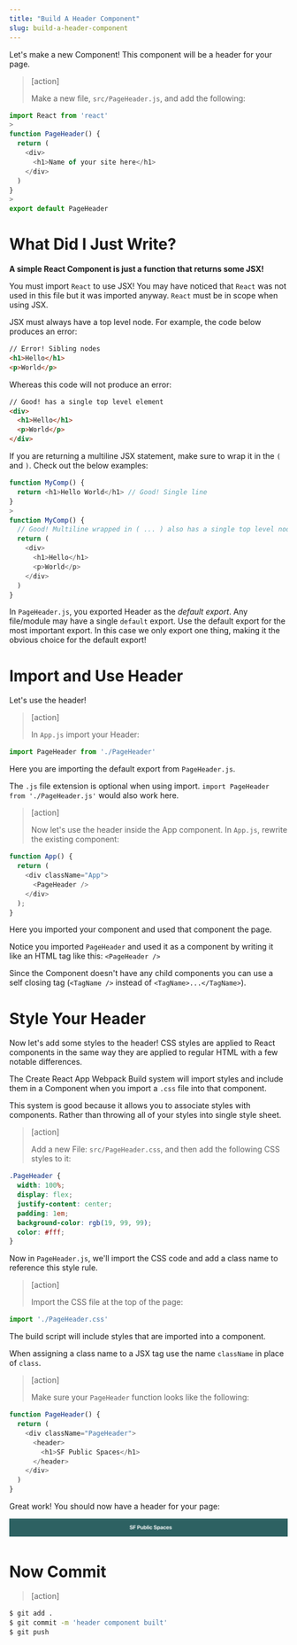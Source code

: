 ```yaml
---
title: "Build A Header Component"
slug: build-a-header-component
---
```


Let's make a new Component! This component will be a header for your page.

> [action]
>
> Make a new file, `src/PageHeader.js`, and add the following:
>
```js
import React from 'react'
>
function PageHeader() {
  return (
    <div>
      <h1>Name of your site here</h1>
    </div>
  )
}
>
export default PageHeader
```

# What Did I Just Write?

**A simple React Component is just a function that returns some JSX!**

You must import `React` to use JSX! You may have noticed that `React` was not used in this file but it was imported anyway. `React` must be in scope when using JSX.

JSX must always have a top level node. For example, the code below produces an error:

```html
// Error! Sibling nodes
<h1>Hello</h1>
<p>World</p>
```

Whereas this code will not produce an error:

```html
// Good! has a single top level element
<div>
  <h1>Hello</h1>
  <p>World</p>
</div>
```

If you are returning a multiline JSX statement, make sure to wrap it in the `(` and `)`. Check out the below examples:

```js
function MyComp() {
  return <h1>Hello World</h1> // Good! Single line
}
>
function MyComp() {
  // Good! Multiline wrapped in ( ... ) also has a single top level node.
  return (
    <div>
      <h1>Hello</h1>
      <p>World</p>
    </div>
  )
}
```

In `PageHeader.js`, you exported Header as the _default export_. Any file/module may have a single `default` export. Use the default export for the most important export. In this case we only export one thing, making it the obvious choice for the default export!

# Import and Use Header

Let's use the header!

> [action]
>
> In `App.js` import your Header:
>
```js
import PageHeader from './PageHeader'
```

Here you are importing the default export from `PageHeader.js`.

The `.js` file extension is optional when using import. `import PageHeader from './PageHeader.js'` would also work here.

> [action]
>
> Now let's use the header inside the App component. In `App.js`, rewrite the existing component:
>
```js
function App() {
  return (
    <div className="App">
      <PageHeader />
    </div>
  );
}
```

Here you imported your component and used that component the page.

Notice you imported `PageHeader` and used it as a component by writing it like an HTML tag like this: `<PageHeader />`

Since the Component doesn't have any child components you can use a self closing tag (`<TagName />` instead of `<TagName>...</TagName>`).

# Style Your Header

Now let's add some styles to the header! CSS styles are applied to React components in the same way they are applied to regular HTML with a few notable differences.

The Create React App Webpack Build system will import styles and include them in a Component when you import a `.css` file into that component.

This system is good because it allows you to associate styles with components. Rather than throwing all of your styles into single style sheet.

> [action]
>
> Add a new File: `src/PageHeader.css`, and then add the following CSS styles to it:
>
```css
.PageHeader {
  width: 100%;
  display: flex;
  justify-content: center;
  padding: 1em;
  background-color: rgb(19, 99, 99);
  color: #fff;
}
```

Now in `PageHeader.js`, we'll import the CSS code and add a class name to reference this style rule.

> [action]
>
> Import the CSS file at the top of the page:
>
```js
import './PageHeader.css'
```

The build script will include styles that are imported into a component.

When assigning a class name to a JSX tag use the name `className` in place of `class`.

> [action]
>
> Make sure your `PageHeader` function looks like the following:
>
```js
function PageHeader() {
  return (
    <div className="PageHeader">
      <header>
        <h1>SF Public Spaces</h1>
      </header>
    </div>
  )
}
```

Great work! You should now have a header for your page:

![header](assets/header.png)

# Now Commit

>[action]
>
```bash
$ git add .
$ git commit -m 'header component built'
$ git push
```
